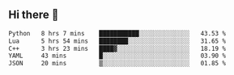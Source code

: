 ## Hi there 👋

<!--START_SECTION:waka-->

```txt
Python   8 hrs 7 mins    ███████████░░░░░░░░░░░░░░   43.53 %
Lua      5 hrs 54 mins   ████████░░░░░░░░░░░░░░░░░   31.65 %
C++      3 hrs 23 mins   ████▓░░░░░░░░░░░░░░░░░░░░   18.19 %
YAML     43 mins         █░░░░░░░░░░░░░░░░░░░░░░░░   03.90 %
JSON     20 mins         ▒░░░░░░░░░░░░░░░░░░░░░░░░   01.85 %
```

<!--END_SECTION:waka-->
